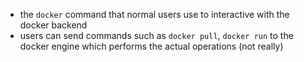- the  `docker` command that normal users use to interactive with the docker backend 
- users can send commands such as `docker pull`, `docker run` to the docker engine which performs the actual operations (not really)